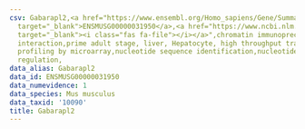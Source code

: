 ```yaml
---
csv: Gabarapl2,<a href="https://www.ensembl.org/Homo_sapiens/Gene/Summary?db=core;g=ENSMUSG00000031950"
  target="_blank">ENSMUSG00000031950</a>,<a href="https://www.ncbi.nlm.nih.gov/pubmed/23834426"
  target="_blank"><i class="fas fa-file"></i></a>",chromatin immunoprecipitation assay,direct
  interaction,prime adult stage, liver, Hepatocyte, high throughput transcription
  profiling by microarray,nucleotide sequence identification,nucleotide sequence identification,transcriptional
  regulation,
data_alias: Gabarapl2
data_id: ENSMUSG00000031950
data_numevidence: 1
data_species: Mus musculus
data_taxid: '10090'
title: Gabarapl2
---
```


